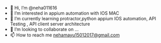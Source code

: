 - 👋 Hi, I’m @neha011616
- 👀 I’m interested in appium automation with IOS MAC 
- 🌱 I’m currently learning protractor,python appium IOS automation, API Testing , API client server architecture
- 💞️ I’m looking to collaborate on ...
- 📫 How to reach me nehamayu15012017@gmail.com

<!---
neha011616/neha011616 is a ✨ special ✨ repository because its `README.md` (this file) appears on your GitHub profile.
You can click the Preview link to take a look at your changes.
--->
